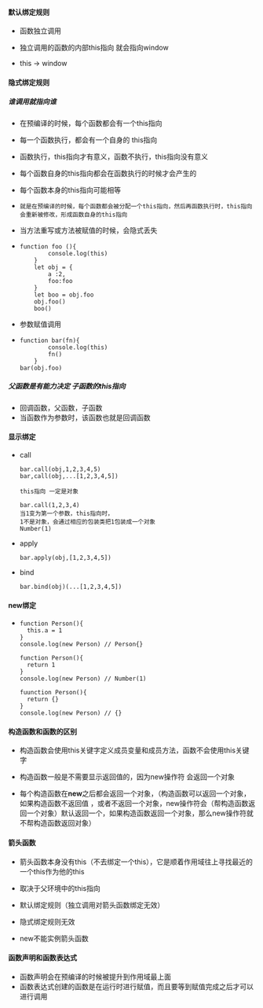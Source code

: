 #### 默认绑定规则

- 函数独立调用
- 独立调用的函数的内部this指向 就会指向window 

- this -> window

#### 隐式绑定规则

##### 谁调用就指向谁

- 在预编译的时候，每个函数都会有一个this指向

- 每一个函数执行，都会有一个自身的 this指向

- 函数执行，this指向才有意义，函数不执行，this指向没有意义

- 每个函数自身的this指向都会在函数执行的时候才会产生的

- 每个函数本身的this指向可能相等

- ```
  就是在预编译的时候，每个函数都会被分配一个this指向，然后再函数执行时，this指向会重新被修改，形成函数自身的this指向
  ```

- 当方法重写或方法被赋值的时候，会隐式丢失

- ```
  function foo (){
          console.log(this)
      }
      let obj = {
          a :2,
          foo:foo
      }
      let boo = obj.foo
      obj.foo()
      boo()
  ```

- 参数赋值调用

- ```
  function bar(fn){
          console.log(this)
          fn()
      }
  bar(obj.foo)
  ```

##### 父函数是有能力决定 子函数的this指向

- 回调函数，父函数，子函数
- 当函数作为参数时，该函数也就是回调函数 

#### 显示绑定

- call

  ```
  bar.call(obj,1,2,3,4,5)
  bar,call(obj,...[1,2,3,4,5])
  
  this指向 一定是对象
  
  bar.call(1,2,3,4)
  当1变为第一个参数，this指向时，
  1不是对象，会通过相应的包装类把1包装成一个对象
  Number(1)
  ```

- apply

  ```
  bar.apply(obj,[1,2,3,4,5])
  ```

- bind

  ```
  bar.bind(obj)(...[1,2,3,4,5])
  ```

#### new绑定 

- ```
  function Person(){
  	this.a = 1
  }
  console.log(new Person) // Person{}
  
  function Person(){
  	return 1
  }
  console.log(new Person) // Number(1)
  
  fuunction Person(){
  	return {}
  }
  console.log(new Person) // {}
  ```

#### 构造函数和函数的区别

- 构造函数会使用this关键字定义成员变量和成员方法，函数不会使用this关键字

- 构造函数一般是不需要显示返回值的，因为new操作符 会返回一个对象

- 每个构造函数在**new**之后都会返回一个对象，（构造函数可以返回一个对象，如果构造函数不返回值 ，或者不返回一个对象，new操作符会（帮构造函数返回一个对象）默认返回一个，如果构造函数返回一个对象，那么new操作符就不帮构造函数返回对象）

#### 箭头函数

- 箭头函数本身没有this（不去绑定一个this），它是顺着作用域往上寻找最近的一个this作为他的this
- 取决于父环境中的this指向

- 默认绑定规则（独立调用对箭头函数绑定无效）
- 隐式绑定规则无效
- new不能实例箭头函数

#### 函数声明和函数表达式

- 函数声明会在预编译的时候被提升到作用域最上面
- 函数表达式创建的函数是在运行时进行赋值，而且要等到赋值完成之后才可以进行调用

